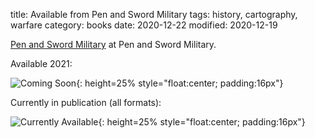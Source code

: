 title: Available from Pen and Sword Military
tags: history, cartography, warfare
category: books
date:  2020-12-22
modified: 2020-12-19

[Pen and Sword Military](https://www.pen-and-sword.co.uk/John-Cairns/a/7) at Pen and Sword Military.

Available 2021:

![Coming Soon]({static}/images/ComingSoon.png){: height=25% style="float:center; padding:16px"}

Currently in publication (all formats):

![Currently Available]({static}/images/PenAndSword.png){: height=25% style="float:center; padding:16px"}


